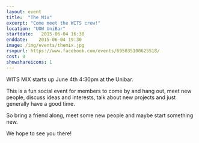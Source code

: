 ```yaml
---
layout: event
title:  "The Mix"
excerpt: "Come meet the WITS crew!"
location: "UOW UniBar"
startdate:   2015-06-04 16:30
enddate:    2015-06-04 19:30
image: /img/events/themix.jpg
rsvpurl: https://www.facebook.com/events/695035100625518/
cost: 0
showshareicons: 1
---
```


WITS MIX starts up June 4th 4:30pm at the Unibar.
 
This is a fun social event for members to come by and hang out, meet new people, discuss ideas and interests, talk about new projects and just generally have a good time.
 
So bring a friend along, meet some new people and maybe start something new.
 
We hope to see you there!